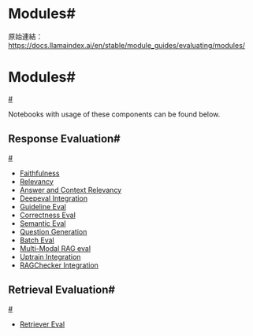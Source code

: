 # Modules#

原始連結：https://docs.llamaindex.ai/en/stable/module_guides/evaluating/modules/

# Modules#

[#](https://docs.llamaindex.ai/en/stable/module_guides/evaluating/modules/#modules)

Notebooks with usage of these components can be found below.

## Response Evaluation#

[#](https://docs.llamaindex.ai/en/stable/module_guides/evaluating/modules/#response-evaluation)

- [Faithfulness](https://docs.llamaindex.ai/en/stable/examples/evaluation/faithfulness_eval/)
- [Relevancy](https://docs.llamaindex.ai/en/stable/examples/evaluation/relevancy_eval/)
- [Answer and Context Relevancy](https://docs.llamaindex.ai/en/stable/examples/evaluation/answer_and_context_relevancy/)
- [Deepeval Integration](https://docs.llamaindex.ai/en/stable/examples/evaluation/Deepeval/)
- [Guideline Eval](https://docs.llamaindex.ai/en/stable/examples/evaluation/guideline_eval/)
- [Correctness Eval](https://docs.llamaindex.ai/en/stable/examples/evaluation/correctness_eval/)
- [Semantic Eval](https://docs.llamaindex.ai/en/stable/examples/evaluation/semantic_similarity_eval/)
- [Question Generation](https://docs.llamaindex.ai/en/stable/examples/evaluation/QuestionGeneration/)
- [Batch Eval](https://docs.llamaindex.ai/en/stable/examples/evaluation/batch_eval/)
- [Multi-Modal RAG eval](https://docs.llamaindex.ai/en/stable/examples/evaluation/multi_modal/multi_modal_rag_evaluation/)
- [Uptrain Integration](https://docs.llamaindex.ai/en/stable/examples/evaluation/UpTrain/)
- [RAGChecker Integration](https://docs.llamaindex.ai/en/stable/examples/evaluation/RAGChecker/)
## Retrieval Evaluation#

[#](https://docs.llamaindex.ai/en/stable/module_guides/evaluating/modules/#retrieval-evaluation)

- [Retriever Eval](https://docs.llamaindex.ai/en/stable/examples/evaluation/retrieval/retriever_eval/)
